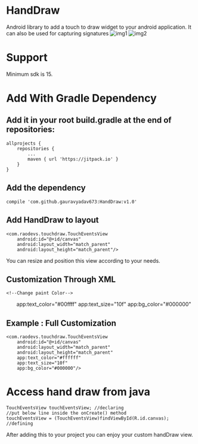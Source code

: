 # HandDraw
Android library to add a touch to draw widget to your android application.
It can also be used for capturing signatures
![img1](https://user-images.githubusercontent.com/22410153/31006432-46943664-a51a-11e7-8aae-9ae61f0f9ac6.png) 
![img2](https://user-images.githubusercontent.com/22410153/31006480-6e73f098-a51a-11e7-8d90-763256f3088c.png)


# Support
Minimum sdk is 15.
# Add With Gradle Dependency
## Add it in your root build.gradle at the end of repositories:
	allprojects {
		repositories {
			...
			maven { url 'https://jitpack.io' }
		}
	}
## Add the dependency
    compile 'com.github.gauravyadav673:HandDraw:v1.0'
    
## Add HandDraw to layout
    <com.raodevs.touchdraw.TouchEventsView
        android:id="@+id/canvas"
        android:layout_width="match_parent"
        android:layout_height="match_parent"/>
You can resize and position this view according to your needs.
## Customization Through XML
    <!--Change paint Color-->
        app:text_color="#00ffff"
    <!--Change stroke size -->
        app:text_size="10f"
    <!--Change background color-->
        app:bg_color="#000000"
## Example : Full Customization
    <com.raodevs.touchdraw.TouchEventsView
        android:id="@+id/canvas"
        android:layout_width="match_parent"
        android:layout_height="match_parent"
        app:text_color="#ffffff"
        app:text_size="10f"
        app:bg_color="#000000"/>
        
# Access hand draw from java
    TouchEventsView touchEventsView; //declaring
    //put below line inside the onCreate() method
    touchEventsView = (TouchEventsView)findViewById(R.id.canvas); //defining
    
After adding this to your project you can enjoy your custom handDraw view.
